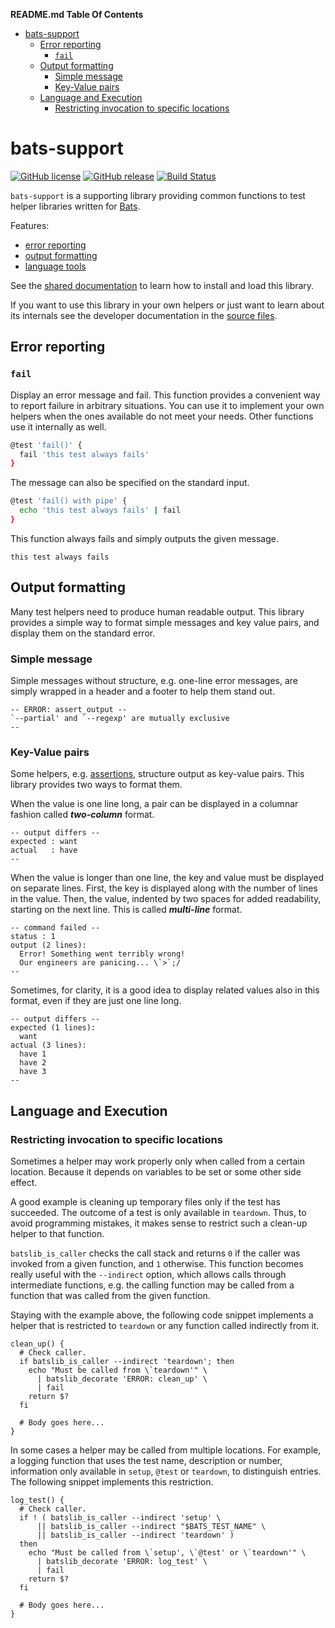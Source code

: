 <!-- START doctoc generated TOC please keep comment here to allow auto update -->
<!-- DON'T EDIT THIS SECTION, INSTEAD RE-RUN doctoc TO UPDATE -->
**README.md Table Of Contents**

- [bats-support](#bats-support)
  - [Error reporting](#error-reporting)
    - [`fail`](#fail)
  - [Output formatting](#output-formatting)
    - [Simple message](#simple-message)
    - [Key-Value pairs](#key-value-pairs)
  - [Language and Execution](#language-and-execution)
    - [Restricting invocation to specific locations](#restricting-invocation-to-specific-locations)

<!-- END doctoc generated TOC please keep comment here to allow auto update -->

# bats-support

[![GitHub license](https://img.shields.io/badge/license-CC0-blue.svg)](https://raw.githubusercontent.com/bats-core/bats-support/master/LICENSE)
[![GitHub release](https://img.shields.io/github/release/bats-core/bats-support.svg)](https://github.com/bats-core/bats-support/releases/latest)
[![Build Status](https://github.com/bats-core/bats-support/workflows/Tests/badge.svg)](https://github.com/bats-core/bats-support/actions?query=workflow%3ATests)

`bats-support` is a supporting library providing common functions to
test helper libraries written for [Bats].

Features:

- [error reporting](#error-reporting)
- [output formatting](#output-formatting)
- [language tools](#language-and-execution)

See the [shared documentation][bats-docs] to learn how to install and
load this library.

If you want to use this library in your own helpers or just want to
learn about its internals see the developer documentation in the [source
files](src).

## Error reporting

### `fail`

Display an error message and fail. This function provides a convenient
way to report failure in arbitrary situations. You can use it to
implement your own helpers when the ones available do not meet your
needs. Other functions use it internally as well.

```bash
@test 'fail()' {
  fail 'this test always fails'
}
```

The message can also be specified on the standard input.

```bash
@test 'fail() with pipe' {
  echo 'this test always fails' | fail
}
```

This function always fails and simply outputs the given message.

```
this test always fails
```

## Output formatting

Many test helpers need to produce human readable output. This library
provides a simple way to format simple messages and key value pairs, and
display them on the standard error.

### Simple message

Simple messages without structure, e.g. one-line error messages, are
simply wrapped in a header and a footer to help them stand out.

```
-- ERROR: assert_output --
`--partial' and `--regexp' are mutually exclusive
--
```

### Key-Value pairs

Some helpers, e.g. [assertions][bats-assert], structure output as
key-value pairs. This library provides two ways to format them.

When the value is one line long, a pair can be displayed in a columnar
fashion called ***two-column*** format.

```
-- output differs --
expected : want
actual   : have
--
```

When the value is longer than one line, the key and value must be
displayed on separate lines. First, the key is displayed along with the
number of lines in the value. Then, the value, indented by two spaces
for added readability, starting on the next line. This is called
***multi-line*** format.

```
-- command failed --
status : 1
output (2 lines):
  Error! Something went terribly wrong!
  Our engineers are panicing... \`>`;/
--
```

Sometimes, for clarity, it is a good idea to display related values also
in this format, even if they are just one line long.

```
-- output differs --
expected (1 lines):
  want
actual (3 lines):
  have 1
  have 2
  have 3
--
```

## Language and Execution

### Restricting invocation to specific locations

Sometimes a helper may work properly only when called from a certain
location. Because it depends on variables to be set or some other side
effect.

A good example is cleaning up temporary files only if the test has
succeeded. The outcome of a test is only available in `teardown`. Thus,
to avoid programming mistakes, it makes sense to restrict such a
clean-up helper to that function.

`batslib_is_caller` checks the call stack and returns `0` if the caller
was invoked from a given function, and `1` otherwise. This function
becomes really useful with the `--indirect` option, which allows calls
through intermediate functions, e.g. the calling function may be called
from a function that was called from the given function.

Staying with the example above, the following code snippet implements a
helper that is restricted to `teardown` or any function called
indirectly from it.

```shell
clean_up() {
  # Check caller.
  if batslib_is_caller --indirect 'teardown'; then
    echo "Must be called from \`teardown'" \
      | batslib_decorate 'ERROR: clean_up' \
      | fail
    return $?
  fi

  # Body goes here...
}
```

In some cases a helper may be called from multiple locations. For
example, a logging function that uses the test name, description or
number, information only available in `setup`, `@test` or `teardown`, to
distinguish entries. The following snippet implements this restriction.

```shell
log_test() {
  # Check caller.
  if ! ( batslib_is_caller --indirect 'setup' \
      || batslib_is_caller --indirect "$BATS_TEST_NAME" \
      || batslib_is_caller --indirect 'teardown' )
  then
    echo "Must be called from \`setup', \`@test' or \`teardown'" \
      | batslib_decorate 'ERROR: log_test' \
      | fail
    return $?
  fi

  # Body goes here...
}
```

<!-- REFERENCES -->

[bats]: https://github.com/bats-core/bats-core
[bats-assert]: https://github.com/bats-core/bats-assert
[bats-docs]: https://github.com/bats-core/bats-docs
